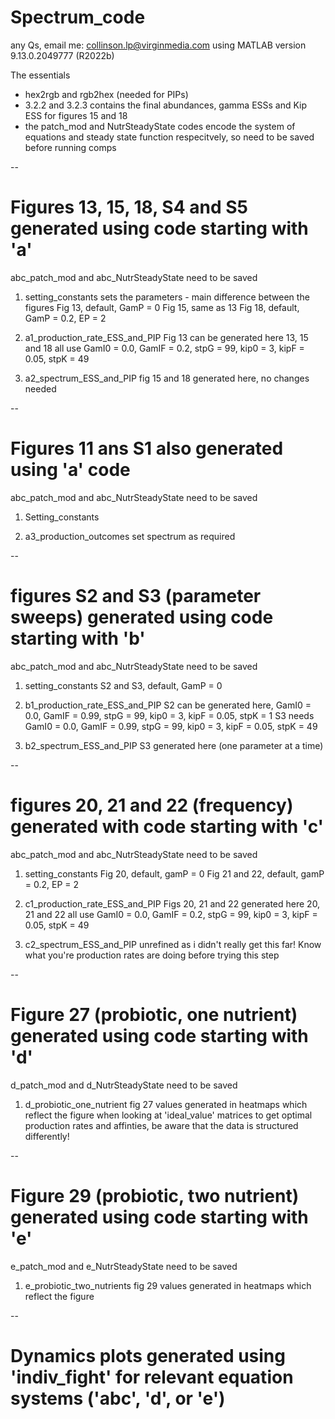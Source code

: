 # Spectrum_code
any Qs, email me: collinson.lp@virginmedia.com
using MATLAB version 9.13.0.2049777 (R2022b)

The essentials 
- hex2rgb and rgb2hex (needed for PIPs)
- 3.2.2 and 3.2.3 contains the final abundances, gamma ESSs and Kip ESS for figures 15 and 18
- the patch_mod and NutrSteadyState codes encode the system of equations and steady state function respecitvely, so need to be saved before running comps

--
# Figures 13, 15, 18, S4 and S5 generated using code starting with 'a'
abc_patch_mod and abc_NutrSteadyState need to be saved
1. setting_constants sets the parameters - main difference between the figures
    Fig 13, default, GamP = 0
    Fig 15, same as 13
    Fig 18, default, GamP = 0.2, EP = 2
    
2. a1_production_rate_ESS_and_PIP 
    Fig 13 can be generated here
    13, 15 and 18 all use GamI0 = 0.0, GamIF = 0.2, stpG = 99, kip0 = 3, kipF = 0.05, stpK = 49
    
3. a2_spectrum_ESS_and_PIP
    fig 15 and 18 generated here, no changes needed 
    
-- 
# Figures 11 ans S1 also generated using 'a' code
abc_patch_mod and abc_NutrSteadyState need to be saved
1. Setting_constants

2. a3_production_outcomes
    set spectrum as required
    
-- 
# figures S2 and S3 (parameter sweeps) generated using code starting with 'b'
abc_patch_mod and abc_NutrSteadyState need to be saved
1. setting_constants
    S2 and S3, default, GamP = 0
    
2. b1_production_rate_ESS_and_PIP 
    S2 can be generated here, GamI0 = 0.0, GamIF = 0.99, stpG = 99, kip0 = 3, kipF = 0.05, stpK = 1
    S3 needs GamI0 = 0.0, GamIF = 0.99, stpG = 99, kip0 = 3, kipF = 0.05, stpK = 49
    
3. b2_spectrum_ESS_and_PIP
    S3 generated here (one parameter at a time)
    
--
# figures 20, 21 and 22 (frequency) generated with code starting with 'c'
abc_patch_mod and abc_NutrSteadyState need to be saved
1. setting_constants
    Fig 20, default, gamP = 0
    Fig 21 and 22, default, gamP = 0.2, EP = 2

2. c1_production_rate_ESS_and_PIP 
    Figs 20, 21 and 22 generated here
    20, 21 and 22 all use GamI0 = 0.0, GamIF = 0.2, stpG = 99, kip0 = 3, kipF = 0.05, stpK = 49
    
3. c2_spectrum_ESS_and_PIP 
    unrefined as i didn't really get this far!
    Know what you're production rates are doing before trying this step
    
--
# Figure 27 (probiotic, one nutrient) generated using code starting with 'd'
d_patch_mod and d_NutrSteadyState need to be saved
1. d_probiotic_one_nutrient
    fig 27 values generated in heatmaps which reflect the figure
    when looking at 'ideal_value' matrices to get optimal production rates and affinties, be aware that the data is structured differently!
    
--
# Figure 29 (probiotic, two nutrient) generated using code starting with 'e'
e_patch_mod and e_NutrSteadyState need to be saved
1. e_probiotic_two_nutrients
    fig 29 values generated in heatmaps which reflect the figure 
    
--
# Dynamics plots generated using 'indiv_fight' for relevant equation systems ('abc', 'd', or 'e')
